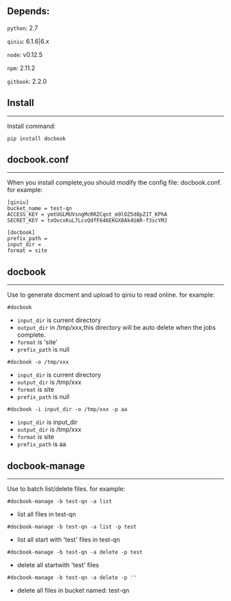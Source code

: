 ## Depends:

`python`: 2.7

`qiniu`: 6.1.6|6.x

`node`: v0.12.5

`npm`: 2.11.2

`gitbook`: 2.2.0


## Install


---

Install command:
```
pip install docbook
```

## docbook.conf

---

When you install complete,you should modify the config file: docbook.conf. for example:
```
[qiniu]
bucket_name = test-qn
ACCESS_KEY = ymtUGLMUVsngMcRRZCqnt_m9lOZ5d8pZ1T_KPhA
SECRET_KEY = toOvcxKuL7LcvQdfF646EKGX8Ak4UAR-f3scYMJ

[docbook]
prefix_path = 
input_dir = 
format = site
```

## docbook

---

Use to generate docment and upload to qiniu to read online. for example:

```
#docbook
```
- `input_dir` is current directory
- `output_dir` in /tmp/xxx,this directory will be auto delete when the jobs complete.
- `format` is 'site'
- `prefix_path` is null


```
#docbook -o /tmp/xxx
```
- `input_dir` is current directory
- `output_dir` is /tmp/xxx
- `format` is site
- `prefix_path` is null

```
#docbook -i input_dir -o /tmp/xxx -p aa
```
- `input_dir` is input_dir
- `output_dir` is /tmp/xxx
- `format` is site
- `prefix_path` is aa

## docbook-manage

---

Use to batch list/delete files. for example:
```
#docbook-manage -b test-qn -a list
```
- list all files in test-qn

```
#docbook-manage -b test-qn -a list -p test
```
- list all start with 'test' files in test-qn

```
#docbook-manage -b test-qn -a delete -p test
```
- delete all startwith 'test' files

```
#docbook-manage -b test-qn -a delete -p ''
```
- delete all files in bucket named: test-qn
